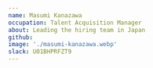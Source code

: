 ```yaml
---
name: Masumi Kanazawa
occupation: Talent Acquisition Manager
about: Leading the hiring team in Japan
github:
image: './masumi-kanazawa.webp'
slack: U01BHPRFZT9
---
```

